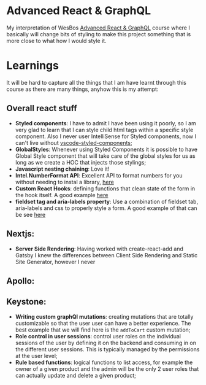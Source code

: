 # Advanced React & GraphQL

My interpretation of WesBos [Advanced React & GraphQL](https://AdvancedReact.com) course where I basically will change bits of styling to make this project something that is more close to what how I would style it. 

# Learnings

It will be hard to capture all the things that I am have learnt through this course as there are many things, anyhow this is my attempt: 

## Overall react stuff

- **Styled components**: I have to admit I have been using it poorly, so I am very glad to learn that I can style child html tags within a specific style component. Also I never user IntelliSense for Styled components, now I can't live without [vscode-styled-components](https://marketplace.visualstudio.com/items?itemName=jpoissonnier.vscode-styled-components);
- **GlobalStyles**: Whenever using Styled Components it is possible to have Global Style component that will take care of the global styles for us as long as we create a HOC that injects those stylings;
- **Javascript nesting chaining**: Love it!
- **Intel.NumberFormat API**: Excellent API to format numbers for you without needing to instal a library, [here](https://developer.mozilla.org/en-US/docs/Web/JavaScript/Reference/Global_Objects/Intl/NumberFormat)
- **Custom React Hooks**: defining functions that clean state of the form in the hook itself. A good example [here](https://github.com/tiagofsanchez/learning-advanced-react/blob/main/sick-fits/frontend/hooks/useFormInput.js)
- **fieldset tag and aria-labels property**: Use a combination of fieldset tab, aria-labels and css to properly style a form. A good example of that can be see [here](https://github.com/tiagofsanchez/learning-advanced-react/blob/main/sick-fits/frontend/components/CreateProduct.js) 

## Nextjs:

- **Server Side Rendering**: Having worked with create-react-add and Gatsby I knew the differences between Client Side Rendering and Static Site Generator, however I never

## Apollo:


## Keystone:


- **Writing custom graphQl mutations**: creating mutations that are totally customizable so that the user user can have a better experience. The best example that we will find here is the `addToCart` custom mutation;
- **Role control in user sessions**: control user roles on the individual sessions of the user by defining it on the backend and consuming in on the different user sessions. This is typically managed by the permissions at the user level; 
- **Rule based functions**: logical functions to list access, for example the owner of a given product and the admin will be the only 2 user roles that can actually update and delete a given product;



